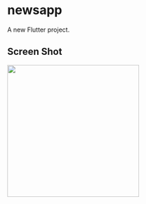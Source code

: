 # newsapp

A new Flutter project.

## Screen Shot


<img src="https://github.com/mohamedkhaled239/News-App/assets/13951727/3a447fa1-cdd5-4866-a5a4-71336d50642a.png" width="300">
